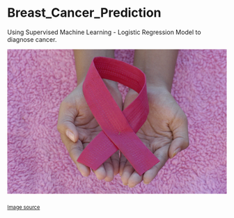 # Breast_Cancer_Prediction
Using Supervised Machine Learning - Logistic Regression Model to diagnose cancer.

![breast_cancer_month_symbol](./Images/breast_cancer_month_symbol.png)

<sub>[Image source]((https://miro.medium.com/proxy/0*u66Vb_z-Ij55HFc4))
